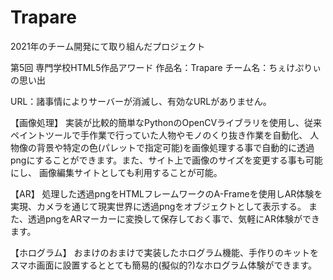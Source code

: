 # Trapare
2021年のチーム開発にて取り組んだプロジェクト

第5回 専門学校HTML5作品アワード
作品名：Trapare
チーム名：ちぇけぷりぃの思い出

URL：諸事情によりサーバーが消滅し、有効なURLがありません。

【画像処理】
実装が比較的簡単なPythonのOpenCVライブラリを使用し、従来ペイントツールで手作業で行っていた人物やモノのくり抜き作業を自動化、
人物像の背景や特定の色(パレットで指定可能)を画像処理する事で自動的に透過pngにすることができます。また、サイト上で画像のサイズを変更する事も可能にし、
画像編集サイトとしても利用することが可能。

【AR】
処理した透過pngをHTMLフレームワークのA-Frameを使用しAR体験を実現、カメラを通じて現実世界に透過pngをオブジェクトとして表示する。
また、透過pngをARマーカーに変換して保存しておく事で、気軽にAR体験ができます。

【ホログラム】
おまけのおまけで実装したホログラム機能、手作りのキットをスマホ画面に設置するととても簡易的(擬似的?)なホログラム体験ができます。
